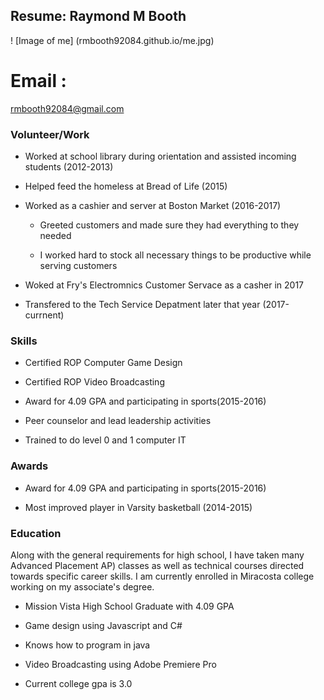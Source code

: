 
## Resume: Raymond M Booth

! [Image of me] 
(rmbooth92084.github.io/me.jpg)

# Email :
rmbooth92084@gmail.com

### Volunteer/Work
- Worked at school library during orientation and assisted incoming students (2012-2013)

- Helped feed the homeless at Bread of Life (2015)

- Worked as a cashier and server at Boston Market (2016-2017)

  - Greeted customers and made sure they had everything to they needed

  - I worked hard to stock all necessary things to be productive while serving customers

- Woked at Fry's Electromnics Customer Servace as a casher in 2017

- Transfered to the Tech Service Depatment later that year (2017-currnent)

### Skills
- Certified ROP Computer Game Design

- Certified ROP Video Broadcasting

- Award for 4.09 GPA and participating in sports(2015-2016)

- Peer counselor and lead leadership activities

- Trained to do level 0 and 1 computer IT

### Awards
- Award for 4.09 GPA and participating in sports(2015-2016)

- Most improved player in Varsity basketball (2014-2015)

### Education
Along with the general requirements for high school, I have taken many Advanced Placement
AP) classes as well as technical courses directed towards specific career skills. 
I am currently enrolled in Miracosta college working on my associate's degree.

- Mission Vista High School Graduate with 4.09 GPA

- Game design using Javascript and C#

- Knows how to program in java

- Video Broadcasting using Adobe Premiere Pro

- Current college gpa is 3.0
